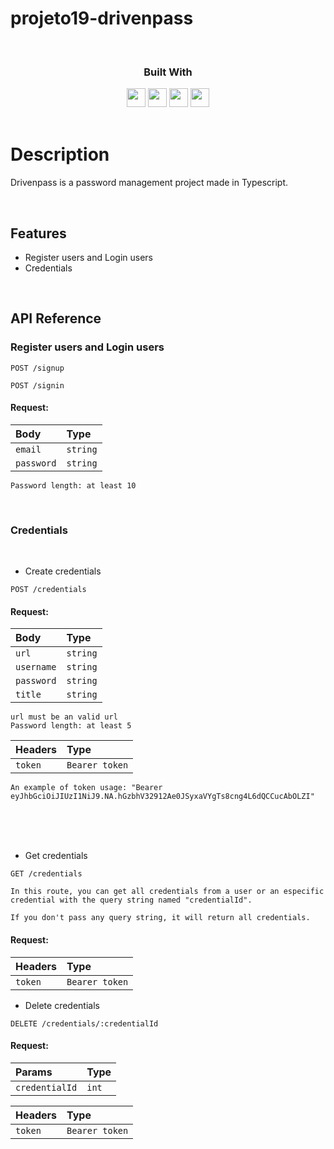 # projeto19-drivenpass


<div align="center">
<br/>
  
  
  <h3>Built With</h3>

  <img src="https://img.shields.io/badge/PostgreSQL-316192?style=for-the-badge&logo=postgresql&logoColor=white" height="30px"/>
  <img src="https://img.shields.io/badge/TypeScript-007ACC?style=for-the-badge&logo=typescript&logoColor=white" height="30px"/>
  <img src="https://img.shields.io/badge/Node.js-43853D?style=for-the-badge&logo=node.js&logoColor=white" height="30px"/>  
  <img src="https://img.shields.io/badge/Express.js-404D59?style=for-the-badge&logo=express.js&logoColor=white" height="30px"/>


  
  <!-- Badges source: https://dev.to/envoy_/150-badges-for-github-pnk -->
</div>

<br/>


# Description

Drivenpass is a password management project made in Typescript.

</br>

## Features

-   Register users and Login users
-   Credentials
</br>


## API Reference

### Register users and Login users

```http
POST /signup
```
```http
POST /signin
```

#### Request:

| Body         | Type     |
| :------------| :------- |
| `email`      | `string` | 
| `password`  | `string`| 

`Password length: at least 10`

</br>

### Credentials
</br>

-   Create credentials

```http
POST /credentials
```

#### Request:

| Body         | Type     |
| :------------| :------- |
| `url`      | `string` | 
| `username`  | `string`| 
| `password`  | `string`| 
| `title`  | `string`|







`url must be an valid url`
</br>
`Password length: at least 5`


| Headers         | Type     |
| :------------| :------- |
| `token`      | `Bearer token` |

`An example of token usage: "Bearer eyJhbGciOiJIUzI1NiJ9.NA.hGzbhV32912Ae0JSyxaVYgTs8cng4L6dQCCucAbOLZI"`


</br>
</br>
</br>

-   Get credentials

```http
GET /credentials
```

`In this route, you can get all credentials from a user or an especific credential with the query string named "credentialId".`
</br>

`If you don't pass any query string, it will return all credentials.`

#### Request:

| Headers         | Type     |
| :------------| :------- |
| `token`      | `Bearer token` |



-   Delete credentials

```http
DELETE /credentials/:credentialId
```


#### Request:

| Params         | Type     |
| :------------| :------- |
| `credentialId`      | `int` |

| Headers         | Type     |
| :------------| :------- |
| `token`      | `Bearer token` |